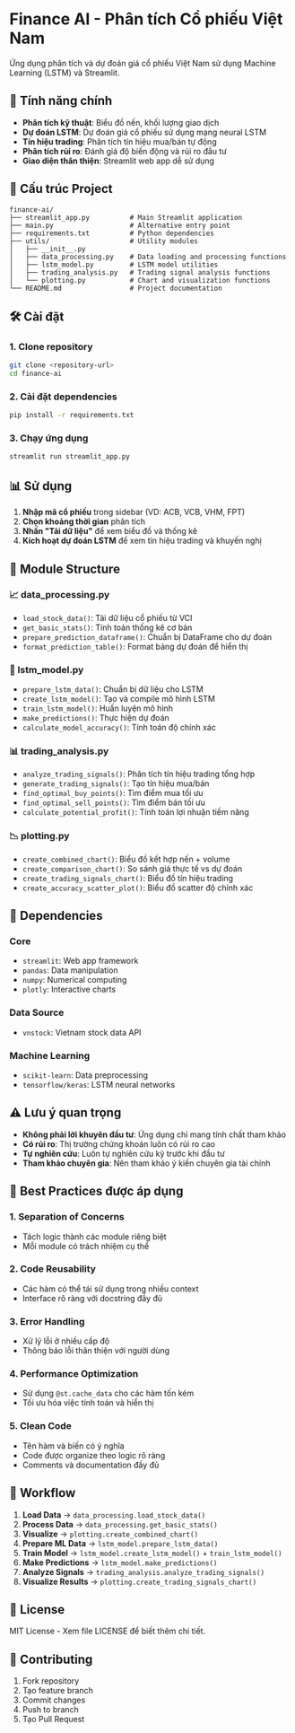 # Finance AI - Phân tích Cổ phiếu Việt Nam

Ứng dụng phân tích và dự đoán giá cổ phiếu Việt Nam sử dụng Machine Learning (LSTM) và Streamlit.

## 🚀 Tính năng chính

- **Phân tích kỹ thuật**: Biểu đồ nến, khối lượng giao dịch
- **Dự đoán LSTM**: Dự đoán giá cổ phiếu sử dụng mạng neural LSTM
- **Tín hiệu trading**: Phân tích tín hiệu mua/bán tự động
- **Phân tích rủi ro**: Đánh giá độ biến động và rủi ro đầu tư
- **Giao diện thân thiện**: Streamlit web app dễ sử dụng

## 📁 Cấu trúc Project

```
finance-ai/
├── streamlit_app.py          # Main Streamlit application
├── main.py                   # Alternative entry point
├── requirements.txt          # Python dependencies
├── utils/                    # Utility modules
│   ├── __init__.py
│   ├── data_processing.py    # Data loading and processing functions
│   ├── lstm_model.py         # LSTM model utilities
│   ├── trading_analysis.py   # Trading signal analysis functions
│   └── plotting.py           # Chart and visualization functions
└── README.md                 # Project documentation
```

## 🛠️ Cài đặt

### 1. Clone repository

```bash
git clone <repository-url>
cd finance-ai
```

### 2. Cài đặt dependencies

```bash
pip install -r requirements.txt
```

### 3. Chạy ứng dụng

```bash
streamlit run streamlit_app.py
```

## 📊 Sử dụng

1. **Nhập mã cổ phiếu** trong sidebar (VD: ACB, VCB, VHM, FPT)
2. **Chọn khoảng thời gian** phân tích
3. **Nhấn "Tải dữ liệu"** để xem biểu đồ và thống kê
4. **Kích hoạt dự đoán LSTM** để xem tín hiệu trading và khuyến nghị

## 🧩 Module Structure

### 📈 data_processing.py
- `load_stock_data()`: Tải dữ liệu cổ phiếu từ VCI
- `get_basic_stats()`: Tính toán thống kê cơ bản
- `prepare_prediction_dataframe()`: Chuẩn bị DataFrame cho dự đoán
- `format_prediction_table()`: Format bảng dự đoán để hiển thị

### 🤖 lstm_model.py
- `prepare_lstm_data()`: Chuẩn bị dữ liệu cho LSTM
- `create_lstm_model()`: Tạo và compile mô hình LSTM
- `train_lstm_model()`: Huấn luyện mô hình
- `make_predictions()`: Thực hiện dự đoán
- `calculate_model_accuracy()`: Tính toán độ chính xác

### 📊 trading_analysis.py
- `analyze_trading_signals()`: Phân tích tín hiệu trading tổng hợp
- `generate_trading_signals()`: Tạo tín hiệu mua/bán
- `find_optimal_buy_points()`: Tìm điểm mua tối ưu
- `find_optimal_sell_points()`: Tìm điểm bán tối ưu
- `calculate_potential_profit()`: Tính toán lợi nhuận tiềm năng

### 📉 plotting.py
- `create_combined_chart()`: Biểu đồ kết hợp nến + volume
- `create_comparison_chart()`: So sánh giá thực tế vs dự đoán
- `create_trading_signals_chart()`: Biểu đồ tín hiệu trading
- `create_accuracy_scatter_plot()`: Biểu đồ scatter độ chính xác

## 🔧 Dependencies

### Core
- `streamlit`: Web app framework
- `pandas`: Data manipulation
- `numpy`: Numerical computing
- `plotly`: Interactive charts

### Data Source
- `vnstock`: Vietnam stock data API

### Machine Learning
- `scikit-learn`: Data preprocessing
- `tensorflow/keras`: LSTM neural networks

## ⚠️ Lưu ý quan trọng

- **Không phải lời khuyên đầu tư**: Ứng dụng chỉ mang tính chất tham khảo
- **Có rủi ro**: Thị trường chứng khoán luôn có rủi ro cao
- **Tự nghiên cứu**: Luôn tự nghiên cứu kỹ trước khi đầu tư
- **Tham khảo chuyên gia**: Nên tham khảo ý kiến chuyên gia tài chính

## 🎯 Best Practices được áp dụng

### 1. **Separation of Concerns**
- Tách logic thành các module riêng biệt
- Mỗi module có trách nhiệm cụ thể

### 2. **Code Reusability**
- Các hàm có thể tái sử dụng trong nhiều context
- Interface rõ ràng với docstring đầy đủ

### 3. **Error Handling**
- Xử lý lỗi ở nhiều cấp độ
- Thông báo lỗi thân thiện với người dùng

### 4. **Performance Optimization**
- Sử dụng `@st.cache_data` cho các hàm tốn kém
- Tối ưu hóa việc tính toán và hiển thị

### 5. **Clean Code**
- Tên hàm và biến có ý nghĩa
- Code được organize theo logic rõ ràng
- Comments và documentation đầy đủ

## 🔄 Workflow

1. **Load Data** → `data_processing.load_stock_data()`
2. **Process Data** → `data_processing.get_basic_stats()`
3. **Visualize** → `plotting.create_combined_chart()`
4. **Prepare ML Data** → `lstm_model.prepare_lstm_data()`
5. **Train Model** → `lstm_model.create_lstm_model()` + `train_lstm_model()`
6. **Make Predictions** → `lstm_model.make_predictions()`
7. **Analyze Signals** → `trading_analysis.analyze_trading_signals()`
8. **Visualize Results** → `plotting.create_trading_signals_chart()`

## 📝 License

MIT License - Xem file LICENSE để biết thêm chi tiết.

## 🤝 Contributing

1. Fork repository
2. Tạo feature branch
3. Commit changes
4. Push to branch
5. Tạo Pull Request
